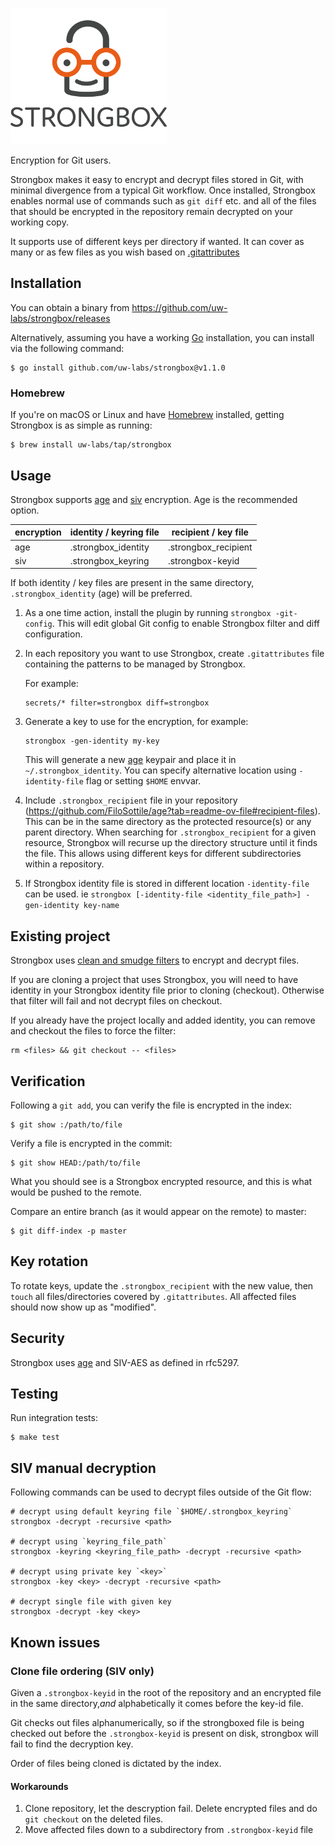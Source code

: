 ![Strongbox](strongbox-logo.png)

Encryption for Git users.

Strongbox makes it easy to encrypt and decrypt files stored in Git, with
minimal divergence from a typical Git workflow. Once installed, Strongbox
enables normal use of commands such as `git diff` etc. and all of the files
that should be encrypted in the repository remain decrypted on your working
copy.

It supports use of different keys per directory if wanted. It can cover as many
or as few files as you wish based on
[.gitattributes](https://www.git-scm.com/docs/gitattributes)

## Installation

You can obtain a binary from https://github.com/uw-labs/strongbox/releases

Alternatively, assuming you have a working [Go](https://golang.org) installation, you can
install via the following command:

```console
$ go install github.com/uw-labs/strongbox@v1.1.0
```

### Homebrew

If you're on macOS or Linux and have [Homebrew](https://brew.sh/) installed,
getting Strongbox is as simple as running:

```console
$ brew install uw-labs/tap/strongbox
```

## Usage

Strongbox supports [age](https://github.com/FiloSottile/age) and
[siv](https://pkg.go.dev/github.com/jacobsa/crypto/siv?utm_source=godoc)
encryption. Age is the recommended option.

| encryption | identity / keyring file | recipient / key file |
| ---------- | ----------------------- | -------------------- |
| age        | .strongbox_identity     | .strongbox_recipient |
| siv        | .strongbox_keyring      | .strongbox-keyid     |

If both identity / key files are present in the same directory,
`.strongbox_identity` (age) will be preferred.

1. As a one time action, install the plugin by running `strongbox -git-config`.
   This will edit global Git config to enable Strongbox filter and diff
   configuration.

2. In each repository you want to use Strongbox, create `.gitattributes` file
   containing the patterns to be managed by Strongbox.

   For example:

   ```
   secrets/* filter=strongbox diff=strongbox
   ```

3. Generate a key to use for the encryption, for example:
   ```console
   strongbox -gen-identity my-key
   ```
   This will generate a new [age](https://github.com/FiloSottile/age) keypair
   and place it in `~/.strongbox_identity`. You can specify alternative
   location using `-identity-file` flag or setting `$HOME` envvar.

4. Include `.strongbox_recipient` file in your repository
   (https://github.com/FiloSottile/age?tab=readme-ov-file#recipient-files).
   This can be in the same directory as the protected resource(s) or any parent
   directory. When searching for `.strongbox_recipient` for a given resource,
   Strongbox will recurse up the directory structure until it finds the file.
   This allows using different keys for different subdirectories within a
   repository.

5. If Strongbox identity file is stored in different location `-identity-file`
   can be used. ie `strongbox [-identity-file <identity_file_path>]
   -gen-identity key-name`

## Existing project

Strongbox uses [clean and smudge
filters](https://git-scm.com/book/en/v2/Customizing-Git-Git-Attributes#filters_a)
to encrypt and decrypt files.

If you are cloning a project that uses Strongbox, you will need to have
identity in your Strongbox identity file prior to cloning (checkout). Otherwise
that filter will fail and not decrypt files on checkout.

If you already have the project locally and added identity, you can remove and
checkout the files to force the filter:
```
rm <files> && git checkout -- <files>
```

## Verification

Following a `git add`, you can verify the file is encrypted in the index:

```console
$ git show :/path/to/file
```

Verify a file is encrypted in the commit:

```console
$ git show HEAD:/path/to/file
```

What you should see is a Strongbox encrypted resource, and this is what would
be pushed to the remote.

Compare an entire branch (as it would appear on the remote) to master:

```console
$ git diff-index -p master
```

## Key rotation

To rotate keys, update the `.strongbox_recipient` with the new value, then
`touch` all files/directories covered by `.gitattributes`. All affected files
should now show up as "modified".

## Security

Strongbox uses [age](https://github.com/FiloSottile/age) and SIV-AES as defined
in rfc5297.

## Testing

Run integration tests:

```console
$ make test
```

## SIV manual decryption
Following commands can be used to decrypt files outside of the Git flow:

```console
# decrypt using default keyring file `$HOME/.strongbox_keyring`
strongbox -decrypt -recursive <path>

# decrypt using `keyring_file_path`
strongbox -keyring <keyring_file_path> -decrypt -recursive <path>

# decrypt using private key `<key>`
strongbox -key <key> -decrypt -recursive <path>

# decrypt single file with given key
strongbox -decrypt -key <key>
```

## Known issues

### Clone file ordering (SIV only)

Given a `.strongbox-keyid` in the root of the repository and an encrypted file
in the same directory,*and* alphabetically it comes before the key-id file.

Git checks out files alphanumerically, so if the strongboxed file is being
checked out before the `.strongbox-keyid` is present on disk, strongbox will
fail to find the decryption key.

Order of files being cloned is dictated by the index.

#### Workarounds

1. Clone repository, let the descryption fail. Delete encrypted files and do
   `git checkout` on the deleted files.
2. Move affected files down to a subdirectory from `.strongbox-keyid` file
